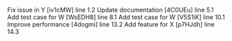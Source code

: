 Fix issue in Y [iv1cMW] line 1.2
Update documentation [4C0UEu] line 5.1
Add test case for W [WsEDH8] line 8.1
Add test case for W [V5S1iK] line 10.1
Improve performance [4dogmi] line 13.2
Add feature for X [p7HJdh] line 14.3
